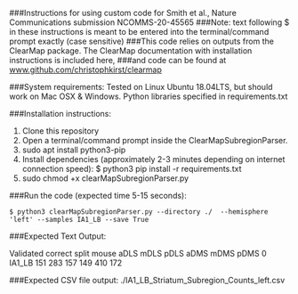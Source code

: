 ###Instructions for using custom code for Smith et al., Nature Communications submission NCOMMS-20-45565
###Note: text following $ in these instructions is meant to be entered into the terminal/command prompt exactly (case sensitive) 
###This code relies on outputs from the ClearMap package. The ClearMap documentation with installation instructions is included here,
###and code can be found at www.github.com/christophkirst/clearmap

###System requirements:
Tested on Linux Ubuntu 18.04LTS, but should work on Mac OSX & Windows.
Python libraries specified in requirements.txt

###Installation instructions:
1) Clone this repository
2) Open a terminal/command prompt inside the ClearMapSubregionParser.
3) sudo apt install python3-pip
4) Install dependencies (approximately 2-3 minutes depending on internet connection speed):
    $ python3 pip install -r requirements.txt
5) sudo chmod +x clearMapSubregionParser.py

###Run the code (expected time 5-15 seconds):

    $ python3 clearMapSubregionParser.py --directory ./  --hemisphere 'left' --samples IA1_LB --save True

###Expected Text Output:

Validated correct split
    mouse  aDLS  mDLS  pDLS  aDMS  mDMS  pDMS
0  IA1_LB   151   283   157   149   410   172

###Expected CSV file output: 
./IA1_LB_Striatum_Subregion_Counts_left.csv
